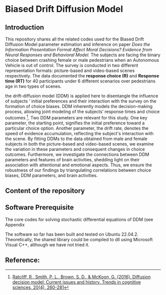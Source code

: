 # Biased Drift Diffusion Model

## Introduction

This repository shares all the related codes used for the Biased Drift Diffusion Model parameter estimation and inference on paper _Does the Information Presentation Format Affect Moral Decisions? Evidence from Neural Responses and Behavioral Model._ The subjects are facing the binary choice between crashing female or male pedestrians when an Autonomous Vehicle is out of control. The survey is conducted in two different representation formats: picture-based and video-based scenes respectively. The data documented the **response choice (R)** and **Response time (RT)** for 40 participants under 6 different scenarios over pedestrians age in two types of scenes. 

the drift-diffusion model (DDM) is applied here to disentangle the influence of subjects ’ initial preferences and their interaction with the survey on the formation of choice biases. DDM inherently models the decision-making process, allowing joint modeling of the subjects’ response times and choice outcomes [^1]. Two DDM parameters are relevant for this study. One key parameter, the starting point, signifies the initial preference toward a particular choice option. Another parameter, the drift rate, denotes the speed of evidence accumulation, reflecting the subject's interaction with the scene. By fitting DDMs to the data obtained from male and female subjects in both the picture-based and video-based scenes, we examine the variation in these parameters and consequent changes in choice outcomes. Furthermore, we investigate the connections between DDM parameters and features of brain activities, shedding light on their association with attentional and emotional aspects. Thus, we ensure the robustness of our findings by triangulating correlations between choice biases, DDM parameters, and brain activities.

## Content of the repository


## Software Prerequisite
The core codes for solving stochastic differential equations of DDM (see Appendix 



The software so far has been built and tested on Ubuntu 22.04.2. Theoretically, the shared library could be compiled to dll using Microsoft Visual C++, although we have not tried it.



## Reference:

[^1]: [Ratcliff, R., Smith, P. L., Brown, S. D., & McKoon, G. (2016). Diffusion decision model: Current issues and history. Trends in cognitive sciences, 20(4), 260-281]([https://pages.github.com/](https://linkinghub.elsevier.com/retrieve/pii/S1364661316000255))
